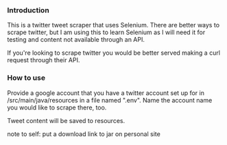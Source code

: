 <h3>Introduction</h3>

This is a twitter tweet scraper that uses Selenium. There are better ways to scrape twitter, but I am using this to learn
 Selenium as I will need it for testing and content not available through an API.

If you're looking to scrape twitter you would be better served making a curl request through their API.

<h3>How to use</h3>

Provide a google account that you have a twitter account set up for in /src/main/java/resources in a file named ".env". 
Name the account name you would like to scrape there, too.

Tweet content will be saved to resources.

note to self: put a download link to jar on personal site
